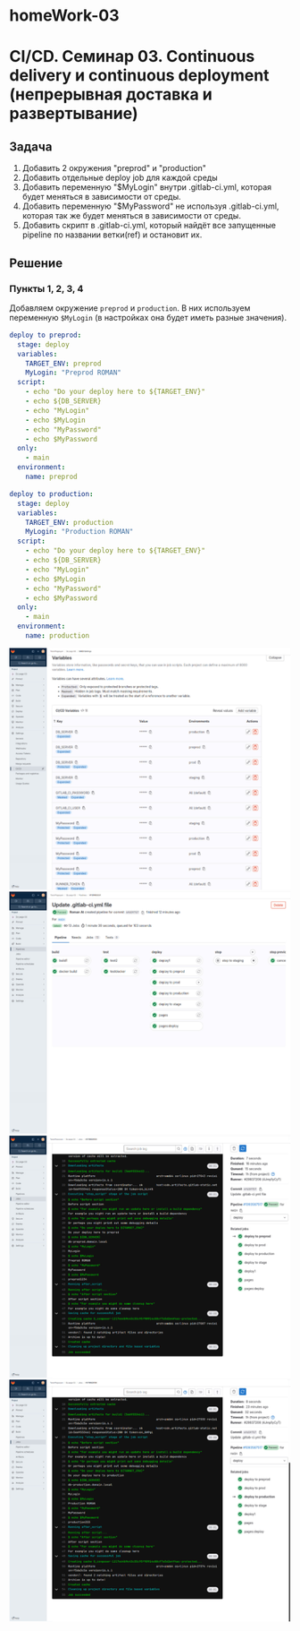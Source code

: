 # homeWork-03

# CI/CD. Семинар 03. Continuous delivery и continuous deployment (непрерывная доставка и развертывание)

## Задача

1. Добавить 2 окружения "preprod" и "production"
2. Добавить отдельные deploy job для каждой среды
3. Добавить переменную "$MyLogin" внутри .gitlab-ci.yml, которая будет меняться в зависимости от среды.
4. Добавить переменную "$MyPassword" не используя .gitlab-ci.yml, которая так же будет меняться в зависимости от среды.
5. Добавить скрипт в .gitlab-ci.yml, который найдёт все запущенные pipeline по названии ветки(ref) и остановит их.

## Решение

### Пункты 1, 2, 3, 4

Добавляем окружение `preprod` и `production`. В них используем переменную `$MyLogin` (в настройках она будет иметь разные значения).

```yaml
deploy to preprod:
  stage: deploy
  variables:
    TARGET_ENV: preprod
    MyLogin: "Preprod ROMAN"
  script:
    - echo "Do your deploy here to ${TARGET_ENV}"
    - echo ${DB_SERVER}
    - echo "MyLogin"
    - echo $MyLogin
    - echo "MyPassword"
    - echo $MyPassword
  only:
    - main
  environment:
    name: preprod
```

```yaml
deploy to production:
  stage: deploy
  variables:
    TARGET_ENV: production
    MyLogin: "Production ROMAN"
  script:
    - echo "Do your deploy here to ${TARGET_ENV}"
    - echo ${DB_SERVER}
    - echo "MyLogin"
    - echo $MyLogin
    - echo "MyPassword"
    - echo $MyPassword
  only:
    - main
  environment:
    name: production
```

![Alt text](images/homework-03-01.jpg)
![Alt text](images/homework-03-02.jpg)
![Alt text](images/homework-03-03.jpg)
![Alt text](images/homework-03-04.jpg)
